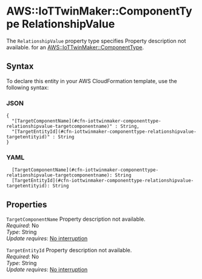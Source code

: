 # AWS::IoTTwinMaker::ComponentType RelationshipValue<a name="aws-properties-iottwinmaker-componenttype-relationshipvalue"></a>

<a name="aws-properties-iottwinmaker-componenttype-relationshipvalue-description"></a>The `RelationshipValue` property type specifies Property description not available\. for an [AWS::IoTTwinMaker::ComponentType](aws-resource-iottwinmaker-componenttype.md)\.

## Syntax<a name="aws-properties-iottwinmaker-componenttype-relationshipvalue-syntax"></a>

To declare this entity in your AWS CloudFormation template, use the following syntax:

### JSON<a name="aws-properties-iottwinmaker-componenttype-relationshipvalue-syntax.json"></a>

```
{
  "[TargetComponentName](#cfn-iottwinmaker-componenttype-relationshipvalue-targetcomponentname)" : String,
  "[TargetEntityId](#cfn-iottwinmaker-componenttype-relationshipvalue-targetentityid)" : String
}
```

### YAML<a name="aws-properties-iottwinmaker-componenttype-relationshipvalue-syntax.yaml"></a>

```
  [TargetComponentName](#cfn-iottwinmaker-componenttype-relationshipvalue-targetcomponentname): String
  [TargetEntityId](#cfn-iottwinmaker-componenttype-relationshipvalue-targetentityid): String
```

## Properties<a name="aws-properties-iottwinmaker-componenttype-relationshipvalue-properties"></a>

`TargetComponentName` <a name="cfn-iottwinmaker-componenttype-relationshipvalue-targetcomponentname"></a>
Property description not available\.  
_Required_: No  
_Type_: String  
_Update requires_: [No interruption](https://docs.aws.amazon.com/AWSCloudFormation/latest/UserGuide/using-cfn-updating-stacks-update-behaviors.html#update-no-interrupt)

`TargetEntityId` <a name="cfn-iottwinmaker-componenttype-relationshipvalue-targetentityid"></a>
Property description not available\.  
_Required_: No  
_Type_: String  
_Update requires_: [No interruption](https://docs.aws.amazon.com/AWSCloudFormation/latest/UserGuide/using-cfn-updating-stacks-update-behaviors.html#update-no-interrupt)

